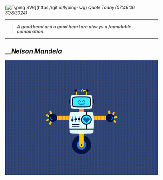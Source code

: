 [![Typing SVG](https://readme-typing-svg.herokuapp.com?font=Press+Start+2P&color=C2F784&size=35&width=900&height=100&lines=Hello+World%2C+I'm+Hung+!)](https://git.io/typing-svg) 
_Quote Today (07:46:46 31/8/2024)_
___
>**_A good head and a good heart are always a formidable combination._**
___

## __**_Nelson Mandela_**

![RobotDance](src/assets/images/robot-dancing-dribble.gif?style=center)
